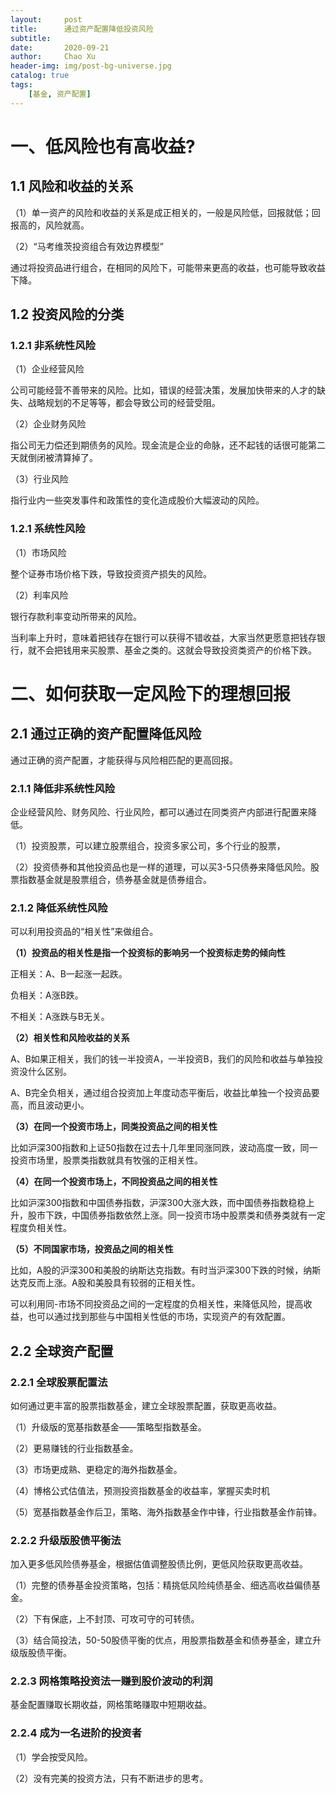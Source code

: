 ```yaml
---
layout:     post
title:      通过资产配置降低投资风险
subtitle:   
date:       2020-09-21
author:     Chao Xu
header-img: img/post-bg-universe.jpg
catalog: true
tags:
    [基金, 资产配置]
---
```


# 一、低风险也有高收益?

## 1.1 风险和收益的关系

（1）单一资产的风险和收益的关系是成正相关的，一般是风险低，回报就低；回报高的，风险就高。

（2）“马考维茨投资组合有效边界模型”

通过将投资品进行组合，在相同的风险下，可能带来更高的收益，也可能导致收益下降。

## 1.2 投资风险的分类

### 1.2.1 非系统性风险

（1）企业经营风险

公司可能经营不善带来的风险。比如，错误的经营决策，发展加快带来的人才的缺失、战略规划的不足等等，都会导致公司的经营受阻。

（2）企业财务风险

指公司无力偿还到期债务的风险。现金流是企业的命脉，还不起钱的话很可能第二天就倒闭被清算掉了。

（3）行业风险

指行业内一些突发事件和政策性的变化造成股价大幅波动的风险。

### 1.2.1 系统性风险

（1）市场风险

整个证券市场价格下跌，导致投资资产损失的风险。

（2）利率风险

银行存款利率变动所带来的风险。

当利率上升时，意味着把钱存在银行可以获得不错收益，大家当然更愿意把钱存银行，就不会把钱用来买股票、基金之类的。这就会导致投资类资产的价格下跌。

# 二、如何获取一定风险下的理想回报

## 2.1 通过正确的资产配置降低风险

通过正确的资产配置，才能获得与风险相匹配的更高回报。

### 2.1.1 降低非系统性风险

企业经营风险、财务风险、行业风险，都可以通过在同类资产内部进行配置来降低。

（1）投资股票，可以建立股票组合，投资多家公司，多个行业的股票，

（2）投资债券和其他投资品也是一样的道理，可以买3-5只债券来降低风险。股票指数基金就是股票组合，债券基金就是债券组合。

### 2.1.2 降低系统性风险

可以利用投资品的“相关性”来做组合。

**（1）投资品的相关性是指一个投资标的影响另一个投资标走势的倾向性**

正相关：A、B一起涨一起跌。

负相关：A涨B跌。

不相关：A涨跌与B无关。

**（2）相关性和风险收益的关系**

A、B如果正相关，我们的钱一半投资A，一半投资B，我们的风险和收益与单独投资没什么区别。

A、B完全负相关，通过组合投资加上年度动态平衡后，收益比单独一个投资品要高，而且波动更小。

**（3）在同一个投资市场上，同类投资品之间的相关性**

比如沪深300指数和上证50指数在过去十几年里同涨同跌，波动高度一致，同一投资市场里，股票类指数就具有牧强的正相关性。

**（4）在同一个投资市场上，不同投资品之间的相关性**

比如沪深300指数和中国债券指数，沪深300大涨大跌，而中国债券指数稳稳上升，股市下跌，中国债券指数依然上涨。同一投资市场中股票类和债券类就有一定程度负相关性。

**（5）不同国家市场，投资品之间的相关性**

比如，A股的沪深300和美股的纳斯达克指数。有时当沪深300下跌的时候，纳斯达克反而上涨。A股和美股具有较弱的正相关性。

可以利用同-市场不同投资品之间的一定程度的负相关性，来降低风险，提高收益，也可以通过找到那些与中国相关性低的市场，实现资产的有效配置。

## 2.2 全球资产配置

### 2.2.1 全球股票配置法

如何通过更丰富的股票指数基金，建立全球股票配置，获取更高收益。

（1）升级版的宽基指数基金——策略型指数基金。


（2）更易赚钱的行业指数基金。

（3）市场更成熟、更稳定的海外指数基金。

（4）博格公式估值法，预测投资指数基金的收益率，掌握买卖时机

（5）宽基指数基金作后卫，策略、海外指数基金作中锋，行业指数基金作前锋。

### 2.2.2 升级版股债平衡法

加入更多低风险债券基金，根据估值调整股债比例，更低风险获取更高收益。

（1）完整的债券基金投资策略，包括：精挑低风险纯债基金、细选高收益偏债基金。

（2）下有保底，上不封顶、可攻可守的可转债。

（3）结合简投法，50-50股债平衡的优点，用股票指数基金和债券基金，建立升级版股债平衡。

### 2.2.3 网格策略投资法一赚到股价波动的利润

基金配置赚取长期收益，网格策略赚取中短期收益。

### 2.2.4 成为一名进阶的投资者

（1）学会按受风险。

（2）没有完美的投资方法，只有不断进步的思考。
